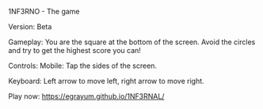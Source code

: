 
1NF3RNO - 
The game

Version: Beta

Gameplay:
You are the square at the bottom of the screen. Avoid the circles and try to get the highest score you can!

Controls: 
Mobile: Tap the sides of the screen.

Keyboard: Left arrow to move left, right arrow to move right.

Play now: https://egrayum.github.io/1NF3RNAL/
